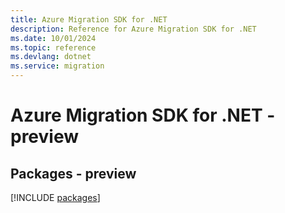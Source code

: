 ```yaml
---
title: Azure Migration SDK for .NET
description: Reference for Azure Migration SDK for .NET
ms.date: 10/01/2024
ms.topic: reference
ms.devlang: dotnet
ms.service: migration
---
```

# Azure Migration SDK for .NET - preview
## Packages - preview
[!INCLUDE [packages](migration-index.md)]